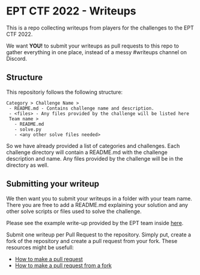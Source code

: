 # EPT CTF 2022 - Writeups
This is a repo collecting writeups from players for the challenges to the EPT CTF 2022.

We want **YOU!** to submit your writeups as pull requests to this repo to gather everything in one place, instead of a messy #writeups channel on Discord.

## Structure
This repositoriy follows the following structure:
```
Category > Challenge Name >
 - README.md - Contains challenge name and description.
 - <files> - Any files provided by the challenge will be listed here
 Team name >
   - README.md
   - solve.py
   - <any other solve files needed>
```
So we have already provided a list of categories and challenges. Each challenge directory will contain a README.md with the challenge description and name. Any files provided by the challenge will be in the directory as well.

## Submitting your writeup
We then want you to submit your writeups in a folder with your team name. There you are free to add a README.md explaining your solution and any other solve scripts or files used to solve the challenge.

Please see the example write-up provided by the EPT team inside [here](./Stego/Reversing/ept/README.md).

Submit one writeup per Pull Request to the repository. Simply put, create a fork of the repository and create a pull request from your fork. These resources might be usefull:
* [How to make a pull request](https://docs.github.com/en/pull-requests/collaborating-with-pull-requests/proposing-changes-to-your-work-with-pull-requests/creating-a-pull-request)
* [How to make a pull request from a fork](https://docs.github.com/en/pull-requests/collaborating-with-pull-requests/proposing-changes-to-your-work-with-pull-requests/creating-a-pull-request-from-a-fork)
